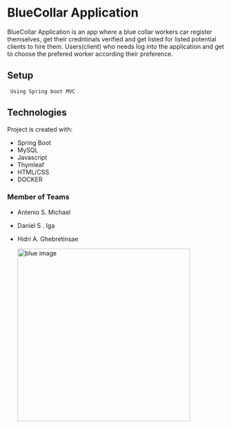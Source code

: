 # BlueCollar Application

BlueCollar Application is an app where a blue collar workers car register themselves, get their credntinals verified and get listed for listed potential clients to hire them. Users(client) who needs log into the application and get to choose the prefered worker according their preference.
## Setup 
 ``` Using Spring boot MVC```



## Technologies
Project is created with:
* Spring Boot
* MySQL 
* Javascript 
* Thymleaf
* HTML/CSS
* DOCKER

### Member of Teams 

* Antenio S.  Michael 
* Daniel  S . Iga 
* Hidri A.  Ghebretinsae 

  <img src="![blue2](https://user-images.githubusercontent.com/61077137/198677915-0018dc2b-d654-42a9-bdbb-ab82ff832d96.jpeg)" width="400px" alt="blue image" class="rounded-circle teamimages">

